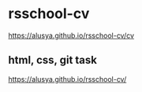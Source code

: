 # rsschool-cv
https://alusya.github.io/rsschool-cv/cv

## html, css, git task
https://alusya.github.io/rsschool-cv/

